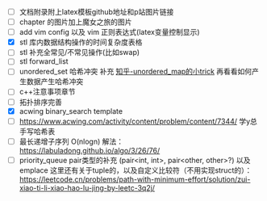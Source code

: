 - [ ] 文档附录附上latex模板github地址和p站图片链接
- [ ] chapter 的图片加上魔女之旅的图片
- [ ] add vim config 以及 vim 正则表达式(latex变量控制显示)
- [x] stl 库内数据结构操作的时间复杂度表格
- [ ] stl 补充全常见/不常见操作(比如swap)
- [ ] stl forward_list
- [ ] unordered_set 哈希冲突 补充
  [知乎-unordered_map的小trick](https://zhuanlan.zhihu.com/p/500065935?utm_campaign=shareopn&utm_medium=social&utm_oi=990161376802910208&utm_psn=1539956732297601024&utm_source=wechat_session)
    再看看如何产生数据产生哈希冲突
- [ ] c++注意事项章节
- [ ] 拓扑排序完善
- [x] acwing binary_search template
- [ ] https://www.acwing.com/activity/content/problem/content/7344/ 学y总手写哈希表
- [ ] 最长递增子序列 O(nlogn) 解法： https://labuladong.github.io/algo/3/26/76/
- [ ] priority_queue pair类型的补充 (pair<int, int>, pair<other, other>?) 以及 emplace
    这里还有关于tuple的，以及自定义比较符（不用实现struct的）：https://leetcode.cn/problems/path-with-minimum-effort/solution/zui-xiao-ti-li-xiao-hao-lu-jing-by-leetc-3q2j/